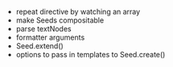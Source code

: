 - repeat directive by watching an array
- make Seeds compositable
- parse textNodes
- formatter arguments
- Seed.extend()
- options to pass in templates to Seed.create()